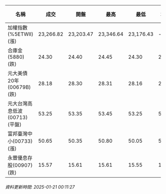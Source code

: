 | 名稱 | 成交 | 開盤 | 最高 | 最低 | 均價 | 成交金額(億) | 昨收 | 漲跌幅 | 漲跌 | 總量 | 昨量 | 振幅 |
| -------- | -------- | -------- | -------- |-------- | -------- | -------- |-------- |-------- |-------- | -------- | -------- |-------- |
|加權指數(%5ETWII) (漲)|23,266.82|23,203.47|23,346.64|23,176.43|-|2,722.71|23,148.08|0.51%|118.74|4,909,654|0|0.74%|
|合庫金(5880) (跌)|24.30|24.40|24.45|24.30|24.35|1.18|24.35|0.21%|0.05|4,844|4,696|0.62%|
|元大美債20年(00679B) (跌)|28.18|28.30|28.31|28.16|28.23|9.79|28.30|0.42%|0.12|34,678|20,929|0.53%|
|元大台灣高息低波(00713) (平盤)|53.25|53.35|53.45|53.25|53.32|5.55|53.25|0.00%|0.00|10,413|5,405|0.38%|
|富邦臺灣中小(00733) (漲)|50.65|50.35|50.80|50.05|50.48|0.765|50.30|0.70%|0.35|1,516|899|1.49%|
|永豐優息存股(00907) (跌)|15.57|15.61|15.61|15.55|15.56|0.259|15.60|0.19%|0.03|1,665|1,432|0.38%|
###### 資料更新時間: 2025-01-21 00:11:27